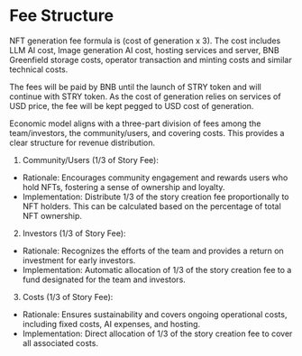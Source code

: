 # Fee Structure

NFT generation fee formula is (cost of generation x 3). The cost includes LLM AI cost, Image generation AI cost, hosting services and server, BNB Greenfield storage costs, operator transaction and minting costs and similar technical costs.

The fees will be paid by BNB until the launch of STRY token and will continue with STRY token. As the cost of generation relies on services of USD price, the fee will be kept pegged to USD cost of generation.

Economic model aligns with a three-part division of fees among the team/investors, the community/users, and covering costs. This provides a clear structure for revenue distribution.

1. Community/Users (1/3 of Story Fee):

* Rationale: Encourages community engagement and rewards users who hold NFTs, fostering a sense of ownership and loyalty.
* Implementation: Distribute 1/3 of the story creation fee proportionally to NFT holders. This can be calculated based on the percentage of total NFT ownership.

2. Investors (1/3 of Story Fee):

* Rationale: Recognizes the efforts of the team and provides a return on investment for early investors.
* Implementation: Automatic allocation of 1/3 of the story creation fee to a fund designated for the team and investors.

3. Costs (1/3 of Story Fee):

* Rationale: Ensures sustainability and covers ongoing operational costs, including fixed costs, AI expenses, and hosting.
* Implementation: Direct allocation of 1/3 of the story creation fee to cover all associated costs.
